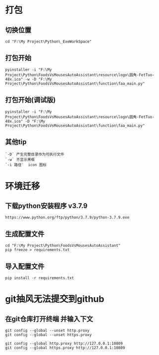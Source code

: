 # 打包
## 切换位置
    cd "F:\My Project\Python\_ExeWorkSpace"

## 打包开始
    pyinstaller -i "F:\My Project\Python\FoodsVsMousesAutoAssistant\resource\logo\圆角-FetTuo-48x.ico" -w -D "F:\My Project\Python\FoodsVsMousesAutoAssistant\function\faa_main.py" 
## 打包开始(调试版)
    pyinstaller -i "F:\My Project\Python\FoodsVsMousesAutoAssistant\resource\logo\圆角-FetTuo-48x.ico" -D "F:\My Project\Python\FoodsVsMousesAutoAssistant\function\faa_main.py" 
## 其他tip
    `-D` 产生完整目录作为可执行文件
    `-w` 不显示黑框
    `-i 路径`  icon 图标

# 环境迁移

## 下载python安装程序 v3.7.9
    https://www.python.org/ftp/python/3.7.9/python-3.7.9.exe

## 生成配置文件
    cd "F:\My Project\Python\FoodsVsMousesAutoAssistant"
    pip freeze > requirements.txt

## 导入配置文件
    pip install -r requirements.txt

# git抽风无法提交到github
## 在git仓库打开终端 并输入下文

    git config --global --unset http.proxy
    git config --global --unset https.proxy

    git config --global http.proxy http://127.0.0.1:10809
    git config --global https.proxy http://127.0.0.1:10809